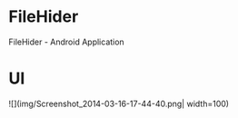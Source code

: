 # FileHider
FileHider - Android Application

# UI
![](img/Screenshot_2014-03-16-17-44-40.png| width=100)
